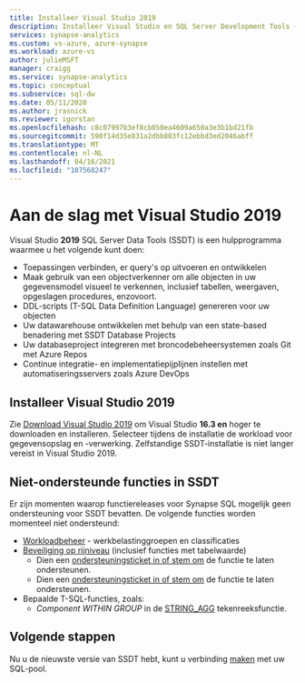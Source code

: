 ```yaml
---
title: Installeer Visual Studio 2019
description: Installeer Visual Studio en SQL Server Development Tools (SSDT) voor Synapse SQL
services: synapse-analytics
ms.custom: vs-azure, azure-synapse
ms.workload: azure-vs
author: julieMSFT
manager: craigg
ms.service: synapse-analytics
ms.topic: conceptual
ms.subservice: sql-dw
ms.date: 05/11/2020
ms.author: jrasnick
ms.reviewer: igorstan
ms.openlocfilehash: c8c07997b3ef8cb050ea4609a650a3e3b1bd21fb
ms.sourcegitcommit: 590f14d35e831a2dbb803fc12ebbd3ed2046abff
ms.translationtype: MT
ms.contentlocale: nl-NL
ms.lasthandoff: 04/16/2021
ms.locfileid: "107568247"
---
```

# <a name="getting-started-with-visual-studio-2019"></a>Aan de slag met Visual Studio 2019

Visual Studio **2019** SQL Server Data Tools (SSDT) is een hulpprogramma waarmee u het volgende kunt doen:

- Toepassingen verbinden, er query's op uitvoeren en ontwikkelen
- Maak gebruik van een objectverkenner om alle objecten in uw gegevensmodel visueel te verkennen, inclusief tabellen, weergaven, opgeslagen procedures, enzovoort.
- DDL-scripts (T-SQL Data Definition Language) genereren voor uw objecten
- Uw datawarehouse ontwikkelen met behulp van een state-based benadering met SSDT Database Projects
- Uw databaseproject integreren met broncodebeheersystemen zoals Git met Azure Repos
- Continue integratie- en implementatiepijplijnen instellen met automatiseringsservers zoals Azure DevOps

## <a name="install-visual-studio-2019"></a>Installeer Visual Studio 2019

Zie [Download Visual Studio 2019](https://visualstudio.microsoft.com/downloads/) om Visual Studio **16.3 en** hoger te downloaden en installeren. Selecteer tijdens de installatie de workload voor gegevensopslag en -verwerking. Zelfstandige SSDT-installatie is niet langer vereist in Visual Studio 2019.

## <a name="unsupported-features-in-ssdt"></a>Niet-ondersteunde functies in SSDT

Er zijn momenten waarop functiereleases voor Synapse SQL mogelijk geen ondersteuning voor SSDT bevatten. De volgende functies worden momenteel niet ondersteund:


- [Workloadbeheer](sql-data-warehouse-workload-management.md) - werkbelastinggroepen en classificaties
- [Beveiliging op rijniveau](/sql/relational-databases/security/row-level-security?toc=/azure/synapse-analytics/sql-data-warehouse/toc.json&bc=/azure/synapse-analytics/sql-data-warehouse/breadcrumb/toc.json&view=azure-sqldw-latest&preserve-view=true) (inclusief functies met tabelwaarde)
  - Dien een [ondersteuningsticket in of stem om](https://feedback.azure.com/forums/307516-sql-data-warehouse/suggestions/39040057-ssdt-row-level-security) de functie te laten ondersteunen.
  - Dien een [ondersteuningsticket in of stem om](https://feedback.azure.com/forums/307516-sql-data-warehouse/suggestions/39040048-ssdt-support-dynamic-data-masking) de functie te laten ondersteunen.
- Bepaalde T-SQL-functies, zoals:
   - *Component WITHIN GROUP* in de [STRING_AGG](/sql/t-sql/functions/string-agg-transact-sql) tekenreeksfunctie.

## <a name="next-steps"></a>Volgende stappen

Nu u de nieuwste versie van SSDT hebt, kunt u verbinding [maken](sql-data-warehouse-query-visual-studio.md) met uw SQL-pool.